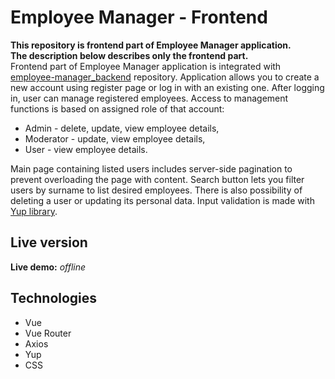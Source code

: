 # Employee Manager - Frontend

**This repository is frontend part of Employee Manager application.**\
**The description below describes only the frontend part.**\
Frontend part of Employee Manager application is integrated with [employee-manager_backend](https://github.com/saszotek/employee-manager_backend) repository. Application allows you to create a new account using register page or log in with an existing one. After logging in, user can manage registered employees. Access to management functions is based on assigned role of that account:
- Admin - delete, update, view employee details,
- Moderator - update, view employee details,
- User - view employee details.

Main page containing listed users includes server-side pagination to prevent overloading the page with content. Search button lets you filter users by surname to list desired employees. There is also possibility of deleting a user or updating its personal data. Input validation is made with [Yup library](https://github.com/jquense/yup).

## Live version

**Live demo:** *offline*

## Technologies

- Vue
- Vue Router
- Axios
- Yup
- CSS
